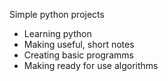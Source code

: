 Simple python projects

* Learning python
* Making useful, short notes
* Creating basic programms
* Making ready for use algorithms
